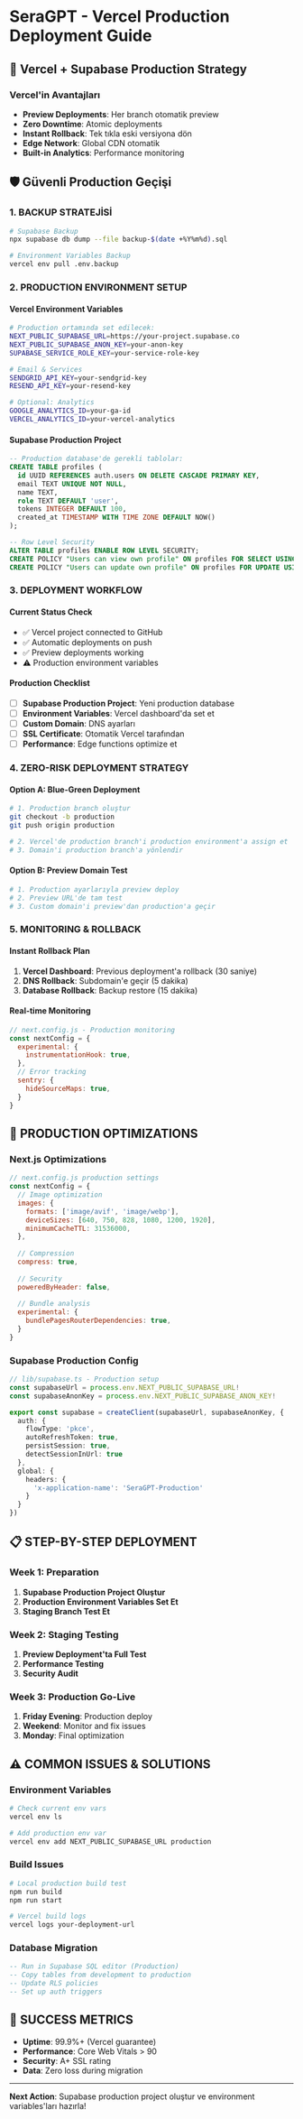 # SeraGPT - Vercel Production Deployment Guide

## 🚀 Vercel + Supabase Production Strategy

### Vercel'in Avantajları
- **Preview Deployments**: Her branch otomatik preview
- **Zero Downtime**: Atomic deployments
- **Instant Rollback**: Tek tıkla eski versiyona dön
- **Edge Network**: Global CDN otomatik
- **Built-in Analytics**: Performance monitoring

## 🛡️ Güvenli Production Geçişi

### 1. BACKUP STRATEJİSİ
```bash
# Supabase Backup
npx supabase db dump --file backup-$(date +%Y%m%d).sql

# Environment Variables Backup
vercel env pull .env.backup
```

### 2. PRODUCTION ENVIRONMENT SETUP

#### Vercel Environment Variables
```bash
# Production ortamında set edilecek:
NEXT_PUBLIC_SUPABASE_URL=https://your-project.supabase.co
NEXT_PUBLIC_SUPABASE_ANON_KEY=your-anon-key
SUPABASE_SERVICE_ROLE_KEY=your-service-role-key

# Email & Services
SENDGRID_API_KEY=your-sendgrid-key
RESEND_API_KEY=your-resend-key

# Optional: Analytics
GOOGLE_ANALYTICS_ID=your-ga-id
VERCEL_ANALYTICS_ID=your-vercel-analytics
```

#### Supabase Production Project
```sql
-- Production database'de gerekli tablolar:
CREATE TABLE profiles (
  id UUID REFERENCES auth.users ON DELETE CASCADE PRIMARY KEY,
  email TEXT UNIQUE NOT NULL,
  name TEXT,
  role TEXT DEFAULT 'user',
  tokens INTEGER DEFAULT 100,
  created_at TIMESTAMP WITH TIME ZONE DEFAULT NOW()
);

-- Row Level Security
ALTER TABLE profiles ENABLE ROW LEVEL SECURITY;
CREATE POLICY "Users can view own profile" ON profiles FOR SELECT USING (auth.uid() = id);
CREATE POLICY "Users can update own profile" ON profiles FOR UPDATE USING (auth.uid() = id);
```

### 3. DEPLOYMENT WORKFLOW

#### Current Status Check
- ✅ Vercel project connected to GitHub
- ✅ Automatic deployments on push
- ✅ Preview deployments working
- ⚠️ Production environment variables

#### Production Checklist
- [ ] **Supabase Production Project**: Yeni production database
- [ ] **Environment Variables**: Vercel dashboard'da set et
- [ ] **Custom Domain**: DNS ayarları
- [ ] **SSL Certificate**: Otomatik Vercel tarafından
- [ ] **Performance**: Edge functions optimize et

### 4. ZERO-RISK DEPLOYMENT STRATEGY

#### Option A: Blue-Green Deployment
```bash
# 1. Production branch oluştur
git checkout -b production
git push origin production

# 2. Vercel'de production branch'i production environment'a assign et
# 3. Domain'i production branch'a yönlendir
```

#### Option B: Preview Domain Test
```bash
# 1. Production ayarlarıyla preview deploy
# 2. Preview URL'de tam test
# 3. Custom domain'i preview'dan production'a geçir
```

### 5. MONITORING & ROLLBACK

#### Instant Rollback Plan
1. **Vercel Dashboard**: Previous deployment'a rollback (30 saniye)
2. **DNS Rollback**: Subdomain'e geçir (5 dakika)
3. **Database Rollback**: Backup restore (15 dakika)

#### Real-time Monitoring
```javascript
// next.config.js - Production monitoring
const nextConfig = {
  experimental: {
    instrumentationHook: true,
  },
  // Error tracking
  sentry: {
    hideSourceMaps: true,
  }
}
```

## 🔧 PRODUCTION OPTIMIZATIONS

### Next.js Optimizations
```javascript
// next.config.js production settings
const nextConfig = {
  // Image optimization
  images: {
    formats: ['image/avif', 'image/webp'],
    deviceSizes: [640, 750, 828, 1080, 1200, 1920],
    minimumCacheTTL: 31536000,
  },
  
  // Compression
  compress: true,
  
  // Security
  poweredByHeader: false,
  
  // Bundle analysis
  experimental: {
    bundlePagesRouterDependencies: true,
  }
}
```

### Supabase Production Config
```typescript
// lib/supabase.ts - Production setup
const supabaseUrl = process.env.NEXT_PUBLIC_SUPABASE_URL!
const supabaseAnonKey = process.env.NEXT_PUBLIC_SUPABASE_ANON_KEY!

export const supabase = createClient(supabaseUrl, supabaseAnonKey, {
  auth: {
    flowType: 'pkce',
    autoRefreshToken: true,
    persistSession: true,
    detectSessionInUrl: true
  },
  global: {
    headers: {
      'x-application-name': 'SeraGPT-Production'
    }
  }
})
```

## 📋 STEP-BY-STEP DEPLOYMENT

### Week 1: Preparation
1. **Supabase Production Project Oluştur**
2. **Production Environment Variables Set Et**
3. **Staging Branch Test Et**

### Week 2: Staging Testing
1. **Preview Deployment'ta Full Test**
2. **Performance Testing**
3. **Security Audit**

### Week 3: Production Go-Live
1. **Friday Evening**: Production deploy
2. **Weekend**: Monitor and fix issues
3. **Monday**: Final optimization

## ⚠️ COMMON ISSUES & SOLUTIONS

### Environment Variables
```bash
# Check current env vars
vercel env ls

# Add production env var
vercel env add NEXT_PUBLIC_SUPABASE_URL production
```

### Build Issues
```bash
# Local production build test
npm run build
npm run start

# Vercel build logs
vercel logs your-deployment-url
```

### Database Migration
```sql
-- Run in Supabase SQL editor (Production)
-- Copy tables from development to production
-- Update RLS policies
-- Set up auth triggers
```

## 🎯 SUCCESS METRICS
- **Uptime**: 99.9%+ (Vercel guarantee)
- **Performance**: Core Web Vitals > 90
- **Security**: A+ SSL rating
- **Data**: Zero loss during migration

---

**Next Action**: Supabase production project oluştur ve environment variables'ları hazırla!
